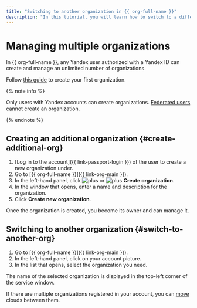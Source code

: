 ```yaml
---
title: "Switching to another organization in {{ org-full-name }}"
description: "In this tutorial, you will learn how to switch to a different organization in {{ org-name }}."
---
```


# Managing multiple organizations


In {{ org-full-name }}, any Yandex user authorized with a Yandex ID can create and manage an unlimited number of organizations.

Follow [this guide](enable-org.md) to create your first organization.

{% note info %}

Only users with Yandex accounts can create organizations. [Federated users](../../iam/concepts/index.md#saml-federation) cannot create an organization.

{% endnote %}

## Creating an additional organization {#create-additional-org}

1. [Log in to the account]({{ link-passport-login }}) of the user to create a new organization under.
1. Go to [{{ org-full-name }}]({{ link-org-main }}).
1. In the left-hand panel, click ![plus](../../_assets/plus.svg) or ![plus](../../_assets/plus.svg) **Create organization**.
1. In the window that opens, enter a name and description for the organization.
1. Click **Create new organization**.

Once the organization is created, you become its owner and can manage it.

## Switching to another organization {#switch-to-another-org}

1. Go to [{{ org-full-name }}]({{ link-org-main }}).
1. In the left-hand panel, click on your account picture.
1. In the list that opens, select the organization you need.

The name of the selected organization is displayed in the top-left corner of the service window.

If there are multiple organizations registered in your account, you can [move](../../resource-manager/operations/cloud/change-organization.md) clouds between them.
